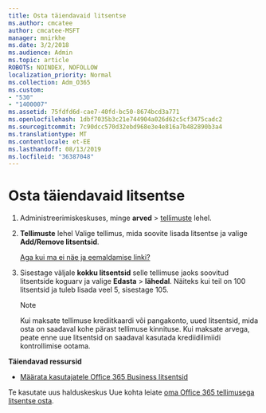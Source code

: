 ```yaml
---
title: Osta täiendavaid litsentse
ms.author: cmcatee
author: cmcatee-MSFT
manager: mnirkhe
ms.date: 3/2/2018
ms.audience: Admin
ms.topic: article
ROBOTS: NOINDEX, NOFOLLOW
localization_priority: Normal
ms.collection: Adm_O365
ms.custom:
- "530"
- "1400007"
ms.assetid: 75fdfd6d-cae7-40fd-bc50-8674bcd3a771
ms.openlocfilehash: 1dbf7035b3c21e744904a026d62c5cf3475cadc2
ms.sourcegitcommit: 7c90dcc570d32ebd968e3e4e816a7b482890b3a4
ms.translationtype: MT
ms.contentlocale: et-EE
ms.lasthandoff: 08/13/2019
ms.locfileid: "36387048"
---
```

# <a name="buy-additional-licenses"></a>Osta täiendavaid litsentse

1. Administreerimiskeskuses, minge **arved** \> [tellimuste](https://go.microsoft.com/fwlink/p/?linkid=842054) lehel.

2. **Tellimuste** lehel Valige tellimus, mida soovite lisada litsentse ja valige **Add/Remove litsentsid**.

    [Aga kui ma ei näe ja eemaldamise linki?](https://docs.microsoft.com/en-us/office365/admin/subscriptions-and-billing/buy-licenses#what-if-i-dont-see-the-addremove-licenses-link)

3. Sisestage väljale **kokku litsentsid** selle tellimuse jaoks soovitud litsentside koguarv ja valige **Edasta** \> **lähedal**. Näiteks kui teil on 100 litsentsid ja tuleb lisada veel 5, sisestage 105.

    > [!NOTE]
    > Kui maksate tellimuse krediitkaardi või pangakonto, uued litsentsid, mida osta on saadaval kohe pärast tellimuse kinnituse. Kui maksate arvega, peate enne uue litsentsid on saadaval kasutada krediidilimiidi kontrollimise ootama.
  
**Täiendavad ressursid**

- [Määrata kasutajatele Office 365 Business litsentsid](https://docs.microsoft.com/en-us/office365/admin/subscriptions-and-billing/assign-licenses-to-users)

Te kasutate uus halduskeskus Uue kohta leiate [oma Office 365 tellimusega litsentse osta](https://docs.microsoft.com/en-us/office365/admin/subscriptions-and-billing/buy-licenses).